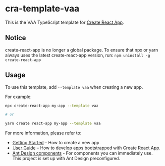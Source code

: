 # cra-template-vaa

This is the VAA TypeScript template for [Create React App](https://github.com/facebook/create-react-app).

## Notice

create-react-app is no longer a global package. To ensure that npx or yarn always uses the latest create-react-app version, run:
`npm uninstall -g create-react-app`

## Usage

To use this template, add `--template vaa` when creating a new app.

For example:

```sh
npx create-react-app my-app --template vaa

# or

yarn create react-app my-app --template vaa
```

For more information, please refer to:

- [Getting Started](https://create-react-app.dev/docs/getting-started) – How to create a new app.
- [User Guide](https://create-react-app.dev) – How to develop apps bootstrapped with Create React App.
- [Ant Design components](https://ant.design/components/button/) - For components you can immediately use. This project is set up with Ant Design preconfigured.
